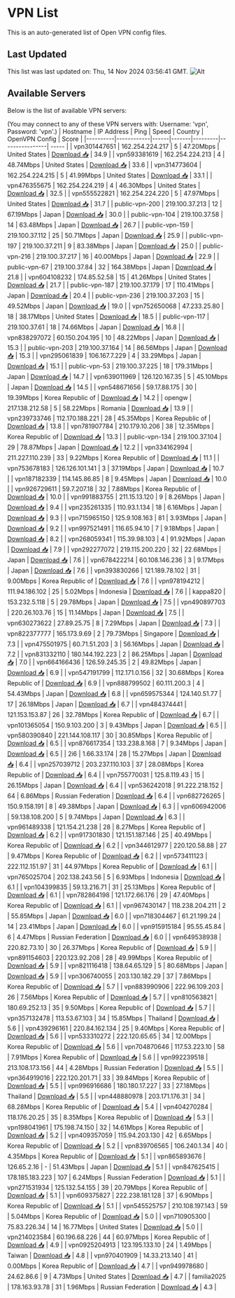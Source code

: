 # VPN List

This is an auto-generated list of Open VPN config files.

## Last Updated

This list was last updated on: Thu, 14 Nov 2024 03:56:41 GMT.
![Alt](https://repobeats.axiom.co/api/embed/186b98318ef1479477931607c1ad7d823f12451f.svg "Repobeats analytics image")

## Available Servers

Below is the list of available VPN servers:

(You may connect to any of these VPN servers with: Username: 'vpn', Password: 'vpn'.)
| Hostname | IP Address | Ping | Speed | Country | OpenVPN Config | Score |
|----------|------------|------|-------|---------|----------------| ----- |
| vpn301447651 | 162.254.224.217 | 5 | 47.20Mbps | United States | [Download 📥](./configs/server_0_US.ovpn) | 34.9 |
| vpn593381619 | 162.254.224.213 | 4 | 48.74Mbps | United States | [Download 📥](./configs/server_1_US.ovpn) | 33.6 |
| vpn314773604 | 162.254.224.215 | 5 | 41.99Mbps | United States | [Download 📥](./configs/server_2_US.ovpn) | 33.1 |
| vpn476355675 | 162.254.224.219 | 4 | 46.30Mbps | United States | [Download 📥](./configs/server_3_US.ovpn) | 32.5 |
| vpn555522821 | 162.254.224.220 | 5 | 47.97Mbps | United States | [Download 📥](./configs/server_4_US.ovpn) | 31.7 |
| public-vpn-200 | 219.100.37.213 | 12 | 67.19Mbps | Japan | [Download 📥](./configs/server_5_JP.ovpn) | 30.0 |
| public-vpn-104 | 219.100.37.58 | 14 | 63.48Mbps | Japan | [Download 📥](./configs/server_6_JP.ovpn) | 26.7 |
| public-vpn-159 | 219.100.37.112 | 25 | 50.71Mbps | Japan | [Download 📥](./configs/server_7_JP.ovpn) | 25.9 |
| public-vpn-197 | 219.100.37.211 | 9 | 83.38Mbps | Japan | [Download 📥](./configs/server_8_JP.ovpn) | 25.0 |
| public-vpn-216 | 219.100.37.217 | 16 | 40.00Mbps | Japan | [Download 📥](./configs/server_9_JP.ovpn) | 22.9 |
| public-vpn-67 | 219.100.37.84 | 32 | 164.38Mbps | Japan | [Download 📥](./configs/server_10_JP.ovpn) | 21.8 |
| vpn604108232 | 174.85.52.58 | 15 | 41.26Mbps | United States | [Download 📥](./configs/server_11_US.ovpn) | 21.7 |
| public-vpn-187 | 219.100.37.179 | 17 | 110.41Mbps | Japan | [Download 📥](./configs/server_12_JP.ovpn) | 20.4 |
| public-vpn-236 | 219.100.37.203 | 15 | 49.52Mbps | Japan | [Download 📥](./configs/server_13_JP.ovpn) | 19.0 |
| vpn752650068 | 47.233.25.80 | 18 | 38.17Mbps | United States | [Download 📥](./configs/server_14_US.ovpn) | 18.5 |
| public-vpn-117 | 219.100.37.61 | 18 | 74.66Mbps | Japan | [Download 📥](./configs/server_15_JP.ovpn) | 16.8 |
| vpn838297072 | 60.150.204.195 | 10 | 48.22Mbps | Japan | [Download 📥](./configs/server_16_JP.ovpn) | 15.3 |
| public-vpn-203 | 219.100.37.164 | 14 | 86.56Mbps | Japan | [Download 📥](./configs/server_17_JP.ovpn) | 15.3 |
| vpn295061839 | 106.167.7.229 | 4 | 33.29Mbps | Japan | [Download 📥](./configs/server_18_JP.ovpn) | 15.1 |
| public-vpn-53 | 219.100.37.225 | 18 | 179.31Mbps | Japan | [Download 📥](./configs/server_19_JP.ovpn) | 14.7 |
| vpn639011969 | 126.120.167.35 | 5 | 45.10Mbps | Japan | [Download 📥](./configs/server_20_JP.ovpn) | 14.5 |
| vpn548671656 | 59.17.88.175 | 30 | 19.39Mbps | Korea Republic of | [Download 📥](./configs/server_21_KR.ovpn) | 14.2 |
| opengw | 217.138.212.58 | 5 | 58.22Mbps | Romania | [Download 📥](./configs/server_22_RO.ovpn) | 13.9 |
| vpn239733746 | 112.170.188.221 | 28 | 45.35Mbps | Korea Republic of | [Download 📥](./configs/server_23_KR.ovpn) | 13.8 |
| vpn781907784 | 210.179.10.206 | 38 | 12.35Mbps | Korea Republic of | [Download 📥](./configs/server_24_KR.ovpn) | 13.3 |
| public-vpn-134 | 219.100.37.104 | 29 | 78.87Mbps | Japan | [Download 📥](./configs/server_25_JP.ovpn) | 12.2 |
| vpn334162994 | 211.227.110.239 | 33 | 9.22Mbps | Korea Republic of | [Download 📥](./configs/server_26_KR.ovpn) | 11.1 |
| vpn753678183 | 126.126.101.141 | 3 | 37.19Mbps | Japan | [Download 📥](./configs/server_27_JP.ovpn) | 10.7 |
| vpn187182339 | 114.145.86.85 | 8 | 9.45Mbps | Japan | [Download 📥](./configs/server_28_JP.ovpn) | 10.0 |
| vpn926729611 | 59.7.207.18 | 32 | 7.88Mbps | Korea Republic of | [Download 📥](./configs/server_29_KR.ovpn) | 10.0 |
| vpn991883755 | 211.15.13.120 | 9 | 8.26Mbps | Japan | [Download 📥](./configs/server_30_JP.ovpn) | 9.4 |
| vpn235261335 | 110.93.1.134 | 18 | 6.16Mbps | Japan | [Download 📥](./configs/server_31_JP.ovpn) | 9.3 |
| vpn715965150 | 125.9.108.163 | 81 | 3.93Mbps | Japan | [Download 📥](./configs/server_32_JP.ovpn) | 9.2 |
| vpn997521491 | 116.65.94.10 | 7 | 9.18Mbps | Japan | [Download 📥](./configs/server_33_JP.ovpn) | 8.2 |
| vpn268059341 | 115.39.98.103 | 4 | 91.92Mbps | Japan | [Download 📥](./configs/server_34_JP.ovpn) | 7.9 |
| vpn292277072 | 219.115.200.220 | 32 | 22.68Mbps | Japan | [Download 📥](./configs/server_35_JP.ovpn) | 7.6 |
| vpn678422214 | 60.108.146.236 | 3 | 9.17Mbps | Japan | [Download 📥](./configs/server_36_JP.ovpn) | 7.6 |
| vpn393830266 | 121.189.78.102 | 31 | 9.00Mbps | Korea Republic of | [Download 📥](./configs/server_37_KR.ovpn) | 7.6 |
| vpn978194212 | 111.94.186.102 | 25 | 5.02Mbps | Indonesia | [Download 📥](./configs/server_38_ID.ovpn) | 7.6 |
| kappa820 | 153.232.5.118 | 5 | 29.78Mbps | Japan | [Download 📥](./configs/server_39_JP.ovpn) | 7.5 |
| vpn490897703 | 220.26.103.76 | 15 | 11.14Mbps | Japan | [Download 📥](./configs/server_40_JP.ovpn) | 7.5 |
| vpn630273622 | 27.89.25.75 | 8 | 7.29Mbps | Japan | [Download 📥](./configs/server_41_JP.ovpn) | 7.3 |
| vpn822377777 | 165.173.9.69 | 2 | 79.73Mbps | Singapore | [Download 📥](./configs/server_42_SG.ovpn) | 7.3 |
| vpn475501975 | 60.71.51.203 | 3 | 56.16Mbps | Japan | [Download 📥](./configs/server_43_JP.ovpn) | 7.2 |
| vpn831332110 | 180.144.192.223 | 2 | 86.25Mbps | Japan | [Download 📥](./configs/server_44_JP.ovpn) | 7.0 |
| vpn664166436 | 126.59.245.35 | 2 | 49.82Mbps | Japan | [Download 📥](./configs/server_45_JP.ovpn) | 6.9 |
| vpn547191799 | 112.171.0.156 | 32 | 30.68Mbps | Korea Republic of | [Download 📥](./configs/server_46_KR.ovpn) | 6.9 |
| vpn888799502 | 60.111.200.3 | 4 | 54.43Mbps | Japan | [Download 📥](./configs/server_47_JP.ovpn) | 6.8 |
| vpn659575344 | 124.140.51.77 | 17 | 26.18Mbps | Japan | [Download 📥](./configs/server_48_JP.ovpn) | 6.7 |
| vpn484374441 | 121.153.153.87 | 26 | 32.78Mbps | Korea Republic of | [Download 📥](./configs/server_49_KR.ovpn) | 6.7 |
| vpn101365054 | 150.9.103.200 | 3 | 9.43Mbps | Japan | [Download 📥](./configs/server_50_JP.ovpn) | 6.5 |
| vpn580390840 | 221.144.108.117 | 30 | 30.85Mbps | Korea Republic of | [Download 📥](./configs/server_51_KR.ovpn) | 6.5 |
| vpn876617354 | 133.238.8.168 | 7 | 9.34Mbps | Japan | [Download 📥](./configs/server_52_JP.ovpn) | 6.5 |
| 2i6 | 1.66.33.174 | 28 | 15.27Mbps | Japan | [Download 📥](./configs/server_53_JP.ovpn) | 6.4 |
| vpn257039712 | 203.237.110.103 | 37 | 28.08Mbps | Korea Republic of | [Download 📥](./configs/server_54_KR.ovpn) | 6.4 |
| vpn755770031 | 125.8.119.43 | 15 | 26.15Mbps | Japan | [Download 📥](./configs/server_55_JP.ovpn) | 6.4 |
| vpn536242018 | 91.222.218.152 | 64 | 6.86Mbps | Russian Federation | [Download 📥](./configs/server_56_RU.ovpn) | 6.4 |
| vpn682726265 | 150.9.158.191 | 8 | 49.38Mbps | Japan | [Download 📥](./configs/server_57_JP.ovpn) | 6.3 |
| vpn606942006 | 59.138.108.200 | 5 | 9.74Mbps | Japan | [Download 📥](./configs/server_58_JP.ovpn) | 6.3 |
| vpn961489338 | 121.154.21.238 | 28 | 8.27Mbps | Korea Republic of | [Download 📥](./configs/server_59_KR.ovpn) | 6.2 |
| vpn917301830 | 121.151.187.146 | 25 | 40.49Mbps | Korea Republic of | [Download 📥](./configs/server_60_KR.ovpn) | 6.2 |
| vpn344612977 | 220.120.58.88 | 27 | 9.47Mbps | Korea Republic of | [Download 📥](./configs/server_61_KR.ovpn) | 6.2 |
| vpn573411123 | 222.112.151.97 | 31 | 44.97Mbps | Korea Republic of | [Download 📥](./configs/server_62_KR.ovpn) | 6.1 |
| vpn765025704 | 202.138.243.56 | 5 | 6.93Mbps | Indonesia | [Download 📥](./configs/server_63_ID.ovpn) | 6.1 |
| vpn104399835 | 59.13.216.71 | 31 | 25.13Mbps | Korea Republic of | [Download 📥](./configs/server_64_KR.ovpn) | 6.1 |
| vpn782864198 | 121.172.66.176 | 29 | 47.40Mbps | Korea Republic of | [Download 📥](./configs/server_65_KR.ovpn) | 6.1 |
| vpn967430147 | 118.238.204.211 | 2 | 55.85Mbps | Japan | [Download 📥](./configs/server_66_JP.ovpn) | 6.0 |
| vpn718304467 | 61.21.199.24 | 14 | 23.41Mbps | Japan | [Download 📥](./configs/server_67_JP.ovpn) | 6.0 |
| vpn915915184 | 95.55.45.84 | 6 | 4.47Mbps | Russian Federation | [Download 📥](./configs/server_68_RU.ovpn) | 6.0 |
| vpn649538938 | 220.82.73.10 | 30 | 26.37Mbps | Korea Republic of | [Download 📥](./configs/server_69_KR.ovpn) | 5.9 |
| vpn891154603 | 220.123.92.208 | 28 | 49.99Mbps | Korea Republic of | [Download 📥](./configs/server_70_KR.ovpn) | 5.9 |
| vpn821116418 | 138.64.65.129 | 5 | 80.68Mbps | Japan | [Download 📥](./configs/server_71_JP.ovpn) | 5.9 |
| vpn306740055 | 203.130.182.29 | 37 | 7.86Mbps | Korea Republic of | [Download 📥](./configs/server_72_KR.ovpn) | 5.7 |
| vpn883990906 | 222.96.109.203 | 26 | 7.56Mbps | Korea Republic of | [Download 📥](./configs/server_73_KR.ovpn) | 5.7 |
| vpn810563821 | 180.69.252.13 | 35 | 9.50Mbps | Korea Republic of | [Download 📥](./configs/server_74_KR.ovpn) | 5.7 |
| vpn357132478 | 113.53.67.103 | 34 | 15.85Mbps | Thailand | [Download 📥](./configs/server_75_TH.ovpn) | 5.6 |
| vpn439296161 | 220.84.162.134 | 25 | 9.40Mbps | Korea Republic of | [Download 📥](./configs/server_76_KR.ovpn) | 5.6 |
| vpn533310272 | 222.120.65.65 | 34 | 12.00Mbps | Korea Republic of | [Download 📥](./configs/server_77_KR.ovpn) | 5.6 |
| vpn704870646 | 117.53.223.10 | 58 | 7.91Mbps | Korea Republic of | [Download 📥](./configs/server_78_KR.ovpn) | 5.6 |
| vpn992239518 | 213.108.173.156 | 44 | 4.28Mbps | Russian Federation | [Download 📥](./configs/server_79_RU.ovpn) | 5.5 |
| vpn364919016 | 222.120.201.71 | 33 | 39.84Mbps | Korea Republic of | [Download 📥](./configs/server_80_KR.ovpn) | 5.5 |
| vpn996916686 | 180.180.17.227 | 33 | 27.18Mbps | Thailand | [Download 📥](./configs/server_81_TH.ovpn) | 5.5 |
| vpn448880978 | 203.171.176.31 | 34 | 68.28Mbps | Korea Republic of | [Download 📥](./configs/server_82_KR.ovpn) | 5.4 |
| vpn404270284 | 118.176.20.25 | 35 | 8.35Mbps | Korea Republic of | [Download 📥](./configs/server_83_KR.ovpn) | 5.3 |
| vpn198041961 | 175.198.74.150 | 32 | 14.61Mbps | Korea Republic of | [Download 📥](./configs/server_84_KR.ovpn) | 5.2 |
| vpn409357059 | 115.94.203.130 | 42 | 6.65Mbps | Korea Republic of | [Download 📥](./configs/server_85_KR.ovpn) | 5.2 |
| vpn839706565 | 106.240.1.34 | 40 | 4.35Mbps | Korea Republic of | [Download 📥](./configs/server_86_KR.ovpn) | 5.1 |
| vpn865893676 | 126.65.2.16 | - | 51.43Mbps | Japan | [Download 📥](./configs/server_87_JP.ovpn) | 5.1 |
| vpn847625415 | 178.185.183.223 | 107 | 6.24Mbps | Russian Federation | [Download 📥](./configs/server_88_RU.ovpn) | 5.1 |
| vpn271531934 | 125.132.54.155 | 39 | 20.79Mbps | Korea Republic of | [Download 📥](./configs/server_89_KR.ovpn) | 5.1 |
| vpn609375827 | 222.238.181.128 | 37 | 6.90Mbps | Korea Republic of | [Download 📥](./configs/server_90_KR.ovpn) | 5.1 |
| vpn545525757 | 210.108.197.143 | 59 | 5.04Mbps | Korea Republic of | [Download 📥](./configs/server_91_KR.ovpn) | 5.0 |
| vpn710905300 | 75.83.226.34 | 14 | 16.77Mbps | United States | [Download 📥](./configs/server_92_US.ovpn) | 5.0 |
| vpn214023584 | 60.196.68.226 | 44 | 60.97Mbps | Korea Republic of | [Download 📥](./configs/server_93_KR.ovpn) | 4.9 |
| vpn0925204913 | 123.195.133.10 | 24 | 1.49Mbps | Taiwan | [Download 📥](./configs/server_94_TW.ovpn) | 4.8 |
| vpn970401909 | 14.33.213.140 | 41 | 0.00Mbps | Korea Republic of | [Download 📥](./configs/server_95_KR.ovpn) | 4.7 |
| vpn949978680 | 24.62.86.6 | 9 | 4.73Mbps | United States | [Download 📥](./configs/server_96_US.ovpn) | 4.7 |
| familia2025 | 178.163.93.78 | 31 | 1.96Mbps | Russian Federation | [Download 📥](./configs/server_97_RU.ovpn) | 4.3 |
